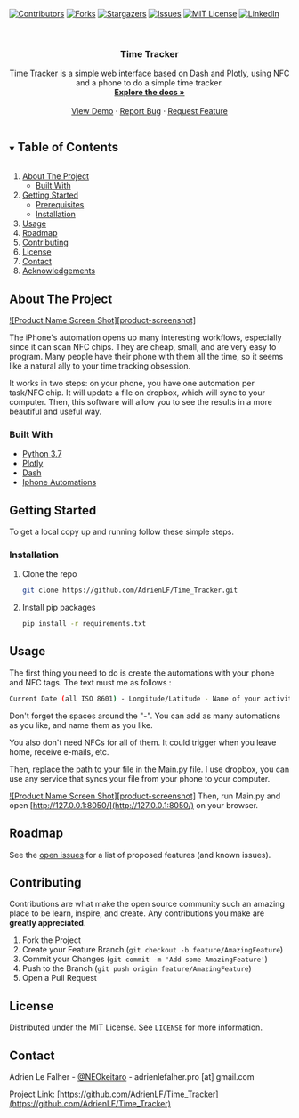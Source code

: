 <!--
*** Thanks for checking out the Best-README-Template. If you have a suggestion
*** that would make this better, please fork the repo and create a pull request
*** or simply open an issue with the tag "enhancement".
*** Thanks again! Now go create something AMAZING! :D
***
***
***
*** To avoid retyping too much info. Do a search and replace for the following:
*** AdrienLF, Time_Tracker, NEOkeitaro, adrienlefalher.pro [at] gmail.com, Time Tracker, Time Tracker is a simple web interface based on Dash and Plotly, using NFC and a phone to do a simple time tracker.
-->



<!-- PROJECT SHIELDS -->
<!--
*** I'm using markdown "reference style" links for readability.
*** Reference links are enclosed in brackets [ ] instead of parentheses ( ).
*** See the bottom of this document for the declaration of the reference variables
*** for contributors-url, forks-url, etc. This is an optional, concise syntax you may use.
*** https://www.markdownguide.org/basic-syntax/#reference-style-links
-->
[![Contributors][contributors-shield]][contributors-url]
[![Forks][forks-shield]][forks-url]
[![Stargazers][stars-shield]][stars-url]
[![Issues][issues-shield]][issues-url]
[![MIT License][license-shield]][license-url]
[![LinkedIn][linkedin-shield]][linkedin-url]



<!-- PROJECT LOGO -->
<br />
<p align="center">
  
  <h3 align="center">Time Tracker</h3>

  <p align="center">
    Time Tracker is a simple web interface based on Dash and Plotly, using NFC and a phone to do a simple time tracker.
    <br />
    <a href="https://github.com/AdrienLF/Time_Tracker"><strong>Explore the docs »</strong></a>
    <br />
    <br />
    <a href="https://github.com/AdrienLF/Time_Tracker">View Demo</a>
    ·
    <a href="https://github.com/AdrienLF/Time_Tracker/issues">Report Bug</a>
    ·
    <a href="https://github.com/AdrienLF/Time_Tracker/issues">Request Feature</a>
  </p>
</p>



<!-- TABLE OF CONTENTS -->
<details open="open">
  <summary><h2 style="display: inline-block">Table of Contents</h2></summary>
  <ol>
    <li>
      <a href="#about-the-project">About The Project</a>
      <ul>
        <li><a href="#built-with">Built With</a></li>
      </ul>
    </li>
    <li>
      <a href="#getting-started">Getting Started</a>
      <ul>
        <li><a href="#prerequisites">Prerequisites</a></li>
        <li><a href="#installation">Installation</a></li>
      </ul>
    </li>
    <li><a href="#usage">Usage</a></li>
    <li><a href="#roadmap">Roadmap</a></li>
    <li><a href="#contributing">Contributing</a></li>
    <li><a href="#license">License</a></li>
    <li><a href="#contact">Contact</a></li>
    <li><a href="#acknowledgements">Acknowledgements</a></li>
  </ol>
</details>



<!-- ABOUT THE PROJECT -->
## About The Project

[![Product Name Screen Shot][product-screenshot]](https://github.com/AdrienLF/Time_Tracker/blob/master/Time-Tracker_preview.jpg)

The iPhone's automation opens up many interesting workflows, especially since it can scan NFC chips. They are cheap, small, and are very easy to program. Many people have their phone with them all the time, so it seems like a natural ally to your time tracking obsession.

It works in two steps: on your phone, you have one automation per task/NFC chip. It will update a file on dropbox, which will sync to your computer. Then, this software will allow you to see the results in a more beautiful and useful way.  

### Built With

* [Python 3.7](https://www.python.org/)
* [Plotly](https://plotly.com/python/)
* [Dash](https://plotly.com/dash/open-source/)
* [Iphone Automations](https://support.apple.com/fr-fr/guide/shortcuts/apd602971e63/ios)



<!-- GETTING STARTED -->
## Getting Started

To get a local copy up and running follow these simple steps.


### Installation

1. Clone the repo
   ```sh
   git clone https://github.com/AdrienLF/Time_Tracker.git
   ```
2. Install pip packages
   ```sh
   pip install -r requirements.txt
   ```



<!-- USAGE EXAMPLES -->
## Usage

The first thing you need to do is create the automations with your phone and NFC tags. The text must me as follows : 

```sh
Current Date (all ISO 8601) - Longitude/Latitude - Name of your activity
```

Don't forget the spaces around the "-". You can add as many automations as you like, and name them as you like. 

You also don't need NFCs for all of them. It could trigger when you leave home, receive e-mails, etc.

Then, replace the path to your file in the Main.py file. I use dropbox, you can use any service that syncs your file from your phone to your computer. 

[![Product Name Screen Shot][product-screenshot]](https://github.com/AdrienLF/Time_Tracker/blob/master/Screenshots/Change%20path.png)
Then, run Main.py and open [http://127.0.0.1:8050/](http://127.0.0.1:8050/) on your browser.


<!-- ROADMAP -->
## Roadmap

See the [open issues](https://github.com/AdrienLF/Time_Tracker/issues) for a list of proposed features (and known issues).



<!-- CONTRIBUTING -->
## Contributing

Contributions are what make the open source community such an amazing place to be learn, inspire, and create. Any contributions you make are **greatly appreciated**.

1. Fork the Project
2. Create your Feature Branch (`git checkout -b feature/AmazingFeature`)
3. Commit your Changes (`git commit -m 'Add some AmazingFeature'`)
4. Push to the Branch (`git push origin feature/AmazingFeature`)
5. Open a Pull Request



<!-- LICENSE -->
## License

Distributed under the MIT License. See `LICENSE` for more information.



<!-- CONTACT -->
## Contact

Adrien Le Falher - [@NEOkeitaro](https://twitter.com/NEOkeitaro) - adrienlefalher.pro [at] gmail.com

Project Link: [https://github.com/AdrienLF/Time_Tracker](https://github.com/AdrienLF/Time_Tracker)






<!-- MARKDOWN LINKS & IMAGES -->
<!-- https://www.markdownguide.org/basic-syntax/#reference-style-links -->
[contributors-shield]: https://img.shields.io/github/contributors/AdrienLF/repo.svg?style=for-the-badge
[contributors-url]: https://github.com/AdrienLF/repo/graphs/contributors
[forks-shield]: https://img.shields.io/github/forks/AdrienLF/repo.svg?style=for-the-badge
[forks-url]: https://github.com/AdrienLF/repo/network/members
[stars-shield]: https://img.shields.io/github/stars/AdrienLF/repo.svg?style=for-the-badge
[stars-url]: https://github.com/AdrienLF/repo/stargazers
[issues-shield]: https://img.shields.io/github/issues/AdrienLF/repo.svg?style=for-the-badge
[issues-url]: https://github.com/AdrienLF/repo/issues
[license-shield]: https://img.shields.io/github/license/AdrienLF/repo.svg?style=for-the-badge
[license-url]: https://github.com/AdrienLF/Time_Tracker/blob/master/LICENSE.md
[linkedin-shield]: https://img.shields.io/badge/-LinkedIn-black.svg?style=for-the-badge&logo=linkedin&colorB=555
[linkedin-url]: https://linkedin.com/in/AdrienLF
